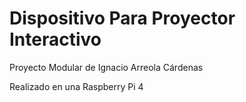 # Dispositivo Para Proyector Interactivo
Proyecto Modular de Ignacio Arreola Cárdenas

Realizado en una Raspberry Pi 4